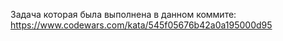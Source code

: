 Задача которая была выполнена в данном коммите: https://www.codewars.com/kata/545f05676b42a0a195000d95